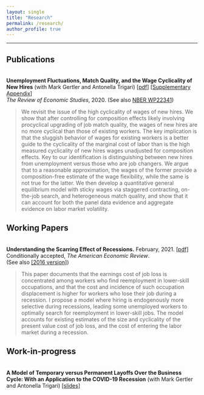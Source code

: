 ```yaml
---
layout: single
title: "Research"
permalink: /research/
author_profile: true
---
```

---
## Publications
<br/>**Unemployment Fluctuations, Match Quality, and the Wage Cyclicality of New Hires** (with Mark Gertler and Antonella Trigari) [[pdf](https://christopher-huckfeldt.github.io/files/GHT2019.pdf)] [[Supplementary Appendix](https://christopher-huckfeldt.github.io/files/GHT2019App.pdf)]<br/>
_The Review of Economic Studies_, 2020. (See also [NBER WP22341](https://www.nber.org/papers/w22341))
> We revisit the issue of the high cyclicality of wages of new hires.  We show that after controlling for composition effects likely involving procyclical upgrading of job match quality, the wages of new hires are no more cyclical than those of existing workers. The key implication is that the sluggish behavior of wages for existing workers is a better guide to the cyclicality of the marginal cost of labor than is the high measured cyclicality of new hires wages unadjusted for composition effects. Key to our identification is distinguishing between new hires from unemployment versus those who are job changers. We argue that to a reasonable approximation, the wages of the former provide a composition-free estimate of the wage flexibility, while the same is not true for the latter. We then develop a quantitative general equilibrium model with sticky wages via staggered contracting, on-the-job search, and heterogeneous match quality, and show that it can account for both the panel data evidence and aggregate evidence on labor market volatility.



## Working Papers

<br/>**Understanding the Scarring Effect of Recessions.** February, 2021. [[pdf]](https://christopher-huckfeldt.github.io/files/UTSEOR.pdf) <br/>
Conditionally accepted, _The American Economic Review_.     
(See also [[2016 version]](https://christopher-huckfeldt.github.io/files/UTSEOR2016.pdf))
> This paper documents that the earnings cost of job loss is concentrated among workers who find reemployment in lower-skill occupations, and that the cost and incidence of such occupation displacement is higher for workers who lose their job during a recession. I propose a model where hiring is endogenously more selective during recessions, leading some unemployed workers to optimally search for reemployment in lower-skill jobs. The model accounts for existing estimates of the size and cyclicality of the present value cost of job loss, and the cost of entering the labor market during a recession.

## Work-in-progress

<br/>**A Model of Temporary versus Permanent Layoffs Over the Business Cycle:
With an Application to the COVID-19 Recession** (with Mark Gertler and Antonella Trigari) [[slides]](https://christopher-huckfeldt.github.io/files/GHT2-slides.pdf)<br/>
